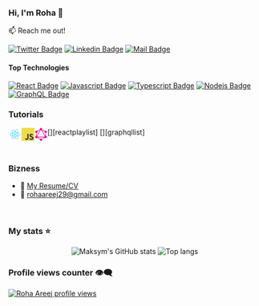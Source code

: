 ### Hi, I'm Roha 👋


:mailbox: Reach me out!

[![Twitter Badge](https://img.shields.io/badge/-@RohaAreej-1ca0f1?style=flat&labelColor=1ca0f1&logo=twitter&logoColor=white&link=https://twitter.com/RohaAreej)](https://twitter.com/RohaAreej) 
[![Linkedin Badge](https://img.shields.io/badge/-RohaAreej-0e76a8?style=flat&labelColor=0e76a8&logo=linkedin&logoColor=white)](https://www.linkedin.com/in/RohaAreej/) 
[![Mail Badge](https://img.shields.io/badge/-RohaAreej-c0392b?style=flat&labelColor=c0392b&logo=gmail&logoColor=white)](mailto:rudik.programer@gmail.com)

#### Top Technologies

[![React Badge](https://img.shields.io/badge/-React-61DBFB?style=for-the-badge&labelColor=black&logo=react&logoColor=61DBFB)](#) [![Javascript Badge](https://img.shields.io/badge/-Javascript-F0DB4F?style=for-the-badge&labelColor=black&logo=javascript&logoColor=F0DB4F)](#) [![Typescript Badge](https://img.shields.io/badge/-Typescript-007acc?style=for-the-badge&labelColor=black&logo=typescript&logoColor=007acc)](#) [![Nodejs Badge](https://img.shields.io/badge/-Nodejs-3C873A?style=for-the-badge&labelColor=black&logo=node.js&logoColor=3C873A)](#) [![GraphQL Badge](https://img.shields.io/badge/-GraphQl-e535ab?style=for-the-badge&labelColor=black&logo=node.js&logoColor=e535ab)](#)

### Tutorials

[<img align="left" alt="React" width="26px" src="https://raw.githubusercontent.com/github/explore/80688e429a7d4ef2fca1e82350fe8e3517d3494d/topics/react/react.png" />][reactplaylist]
<img align="left" alt="JavaScript" width="26px" src="https://raw.githubusercontent.com/github/explore/80688e429a7d4ef2fca1e82350fe8e3517d3494d/topics/javascript/javascript.png" />
[<img align="left" alt="GraphQL" width="26px" src="https://raw.githubusercontent.com/github/explore/80688e429a7d4ef2fca1e82350fe8e3517d3494d/topics/graphql/graphql.png" />][graphqllist]

<br/>

### Bizness
- :paperclip: [My Resume/CV](https://drive.google.com/file/d/12z5Ig5x4RNoIUpQ-M7AMl1NL8FTIvlaU/view?usp=sharing)
- :email: rohaareej29@gmail.com

<br/>

### My stats ⭐

<div align="center">
<img alt="Maksym's GitHub stats" src="https://github-readme-stats.vercel.app/api?username=RohaAreej&show_icons=true&theme=transparent"/>
<img alt="Top langs" src="https://github-readme-stats.vercel.app/api/top-langs/?username=RohaAreej&layout=compact&&langs_count=8"/>
</div>

### Profile views counter 👁️‍🗨️
[![Roha Areej profile views](https://u8views.com/api/v1/github/profiles/7869344/views/day-week-month-total-count.svg)](https://u8views.com/github/RohaAreej)


